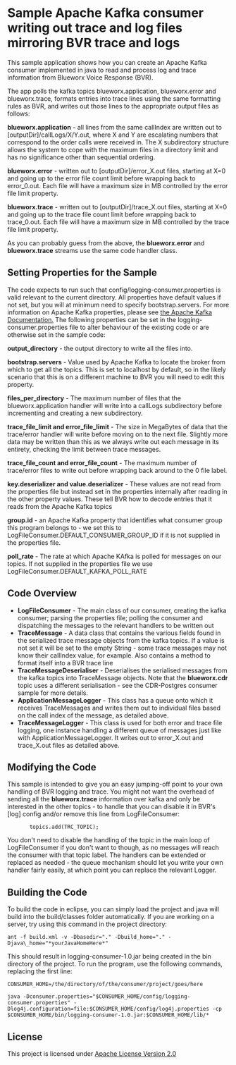 # Sample Apache Kafka consumer writing out trace and log files mirroring BVR trace and logs

This sample application shows how you can create an Apache Kafka consumer implemented in java to read and process log and trace information from Blueworx Voice Response (BVR).

The app polls the kafka topics blueworx.application, blueworx.error and blueworx.trace, formats entries into trace lines using the same formatting rules as BVR, and writes out those lines to the appropriate output files as follows:

**blueworx.application** - all lines from the same callIndex are written out to [outputDir]/callLogs/X/Y.out, where X and Y are escalating numbers that correspond to the order calls were received in. The X subdirectory structure allows the system to cope with the maximum files in a directory limit and has no significance other than sequential ordering.

**blueworx.error** - written out to [outputDir]/error\_X.out files, starting at X=0 and going up to the error file count limit before wrapping back to error_0.out. Each file will have a maximum size in MB controlled by the error file limit property.

**blueworx.trace** - written out to [outputDir]/trace\_X.out files, starting at X=0 and going up to the trace file count limit before wrapping back to trace_0.out. Each file will have a maximum size in MB controlled by the trace file limit property.

As you can probably guess from the above, the **blueworx.error** and **blueworx.trace** streams use the same code handler class.

## Setting Properties for the Sample
The code expects to run such that config/logging-consumer.properties is valid relevant to the current directory. All properties have default values if not set, but you will at minimum need to specify bootstrap.servers. For more information on Apache Kafka properties, please see [the Apache Kafka Documentation.](https://kafka.apache.org/documentation/#newconsumerconfigs)
The following properties can be set in the logging-consumer.properties file to alter behaviour of the existing code or are otherwise set in the sample code:

**output_directory** - the output directory to write all the files into. 

**bootstrap.servers** - Value used by Apache Kafka to locate the broker from which to get all the topics. This is set to localhost by default, so in the likely scenario that this is on a different machine to BVR you will need to edit this property.

**files_per_directory** - The maximum number of files that the blueworx.application handler will write into a callLogs subdirectory before incrementing and creating a new subdirectory.

**trace_file_limit and error_file_limit** - The size in MegaBytes of data that the trace/error handler will write before moving on to the next file. Slightly more data may be written than this as we always write out each message in its entirety, checking the limit between trace messages.

**trace_file_count and error_file_count** - The maximum number of trace/error files to write out before wrapping back around to the 0 file label.

**key.deserializer and value.deserializer** - These values are not read from the properties file but instead set in the properties internally after reading in the other property values. These tell BVR how to decode entries that it reads from the Apache Kafka topics

**group.id** - an Apache Kafka property that identifies what consumer group this program belongs to - we set this to LogFileConsumer.DEFAULT\_CONSUMER\_GROUP\_ID if it is not supplied in the properties file.

**poll_rate** - The rate at which Apache KAfka is polled for messages on our topics. If not supplied in the properties file we use LogFileConsumer.DEFAULT\_KAFKA\_POLL\_RATE

## Code Overview
* **LogFileConsumer** - The main class of our consumer, creating the kafka consumer; parsing the properties file; polling the consumer and dispatching the messages to the relevant handlers to be written out
* **TraceMessage** - A data class that contains the various fields found in the serialized trace message objects from the kafka topics. If a value is not set it will be set to the empty String - some trace messages may not know their callIndex value, for example. Also contains a method to format itself into a BVR trace line
* **TraceMessageDeserialiser** - Deserialises the serialised messages from the kafka topics into TraceMessage objects. Note that the **blueworx.cdr** topic uses a different serialisation - see the CDR-Postgres consumer sample for more details.
* **ApplicationMessageLogger** - This class has a queue onto which it receives TraceMessages and writes them out to individual files based on the call index of the message, as detailed above.
* **TraceMessageLogger** - This class is used for both error and trace file logging, one instance handling a different queue of messages just like with ApplicationMessageLogger. It writes out to error\_X.out and trace\_X.out files as detailed above.

## Modifying the Code
This sample is intended to give you an easy jumping-off point to your own handling of BVR logging and trace. You might not want the overhead of sending all the **blueworx.trace** information over kafka and only be interested in the other topics - to handle that you can disable it in BVR's [log] config and/or remove this line from LogFileConsumer:

`		topics.add(TRC_TOPIC);`

You don't need to disable the handling of the topic in the main loop of LogFileConsumer if you don't want to though, as no messages will reach the consumer with that topic label.
The handlers can be extended or replaced as needed - the queue mechanism should let you write your own handler fairly easily, at which point you can replace the relevant Logger.

## Building the Code
To build the code in eclipse, you can simply load the project and java will build into the build/classes folder automatically. If you are working on a server, try using this command in the project directory: 

`ant -f build.xml -v -Dbasedir="." -Dbuild_home="." -Djava\_home="*yourJavaHomeHere*"`

This should result in logging-consumer-1.0.jar being created in the bin directory of the project.
To run the program, use the following commands, replacing the first line:

`CONSUMER_HOME=/the/directory/of/the/consumer/project/goes/here`

`java -Dconsumer.properties="$CONSUMER_HOME/config/logging-consumer.properties" -Dlog4j.configuration=file:$CONSUMER_HOME/config/log4j.properties -cp $CONSUMER_HOME/bin/logging-consumer-1.0.jar:$CONSUMER_HOME/lib/*`

## License
This project is licensed under [Apache License Version 2.0](https://www.apache.org/licenses/LICENSE-2.0)